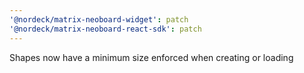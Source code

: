 ```yaml
---
'@nordeck/matrix-neoboard-widget': patch
'@nordeck/matrix-neoboard-react-sdk': patch
---
```


Shapes now have a minimum size enforced when creating or loading
